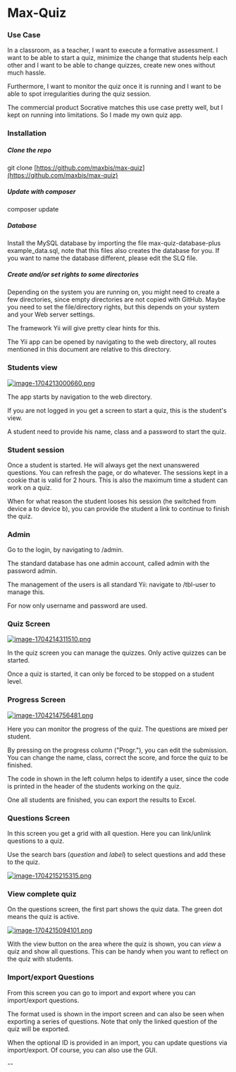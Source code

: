 # Max-Quiz

### Use Case

In a classroom, as a teacher, I want to execute a formative assessment. I want to be able to start a quiz, minimize the change that students help each other and I want to be able to change quizzes, create new ones without much hassle.

Furthermore, I want to monitor the quiz once it is running and I want to be able to spot irregularities during the quiz session.

The commercial product Socrative matches this use case pretty well, but I kept on running into limitations. So I made my own quiz app.

### Installation

##### Clone the repo

git clone [https://github.com/maxbis/max-quiz](https://github.com/maxbis/max-quiz)

##### Update with composer

composer update

##### Database

Install the MySQL database by importing the file max-quiz-database-plus example\_data.sql, note that this files also creates the database for you. If you want to name the database different, please edit the SLQ file.

##### Create and/or set rights to some directories

Depending on the system you are running on, you might need to create a few directories, since empty directories are not copied with GitHub. Maybe you need to set the file/directory rights, but this depends on your system and your Web server settings.

The framework Yii will give pretty clear hints for this.

The Yii app can be opened by navigating to the web directory, all routes mentioned in this document are relative to this directory.

### Students view

[![image-1704213000660.png](https://www.roc.ovh/uploads/images/gallery/2024-01/scaled-1680-/image-1704213000660.png)](https://www.roc.ovh/uploads/images/gallery/2024-01/image-1704213000660.png)

The app starts by navigation to the web directory.

If you are not logged in you get a screen to start a quiz, this is the student's view.

A student need to provide his name, class and a password to start the quiz.

### Student session

Once a student is started. He will always get the next unanswered questions. You can refresh the page, or do whatever. The sessions kept in a cookie that is valid for 2 hours. This is also the maximum time a student can work on a quiz.

When for what reason the student looses his session (he switched from device a to device b), you can provide the student a link to continue to finish the quiz.

### Admin  


Go to the login, by navigating to /admin.

The standard database has one admin account, called admin with the password admin.

The management of the users is all standard Yii: navigate to /tbl-user to manage this.

For now only username and password are used.

### Quiz Screen

[![image-1704214311510.png](https://www.roc.ovh/uploads/images/gallery/2024-01/scaled-1680-/image-1704214311510.png)](https://www.roc.ovh/uploads/images/gallery/2024-01/image-1704214311510.png)

In the quiz screen you can manage the quizzes. Only active quizzes can be started.

Once a quiz is started, it can only be forced to be stopped on a student level.

### Progress Screen

[![image-1704214756481.png](https://www.roc.ovh/uploads/images/gallery/2024-01/scaled-1680-/image-1704214756481.png)](https://www.roc.ovh/uploads/images/gallery/2024-01/image-1704214756481.png)

Here you can monitor the progress of the quiz. The questions are mixed per student.

By pressing on the progress column ("Progr."), you can edit the submission. You can change the name, class, correct the score, and force the quiz to be finished.

The code in shown in the left column helps to identify a user, since the code is printed in the header of the students working on the quiz.

One all students are finished, you can export the results to Excel.

### Questions Screen

In this screen you get a grid with all question. Here you can link/unlink questions to a quiz.

Use the search bars (*question* and *label*) to select questions and add these to the quiz.

[![image-1704215215315.png](https://www.roc.ovh/uploads/images/gallery/2024-01/scaled-1680-/image-1704215215315.png)](https://www.roc.ovh/uploads/images/gallery/2024-01/image-1704215215315.png)

### View complete quiz

On the questions screen, the first part shows the quiz data. The green dot means the quiz is active.

[![image-1704215094101.png](https://www.roc.ovh/uploads/images/gallery/2024-01/scaled-1680-/image-1704215094101.png)](https://www.roc.ovh/uploads/images/gallery/2024-01/image-1704215094101.png)

With the view button on the area where the quiz is shown, you can *view* a quiz and show all questions. This can be handy when you want to reflect on the quiz with students.

### Import/export Questions

From this screen you can go to import and export where you can import/export questions.

The format used is shown in the import screen and can also be seen when exporting a series of questions. Note that only the linked question of the quiz will be exported.

When the optional ID is provided in an import, you can update questions via import/export. Of course, you can also use the GUI.

\--